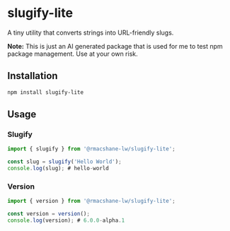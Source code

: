 # slugify-lite

A tiny utility that converts strings into URL-friendly slugs.

**Note:** This is just an AI generated package that is used for me to test npm package management. Use at your own risk.

## Installation

```bash
npm install slugify-lite
```

## Usage
### Slugify
```typescript
import { slugify } from '@rmacshane-lw/slugify-lite';

const slug = slugify('Hello World');
console.log(slug); # hello-world
```

### Version
```typescript
import { version } from '@rmacshane-lw/slugify-lite';

const version = version();
console.log(version); # 6.0.0-alpha.1
```
